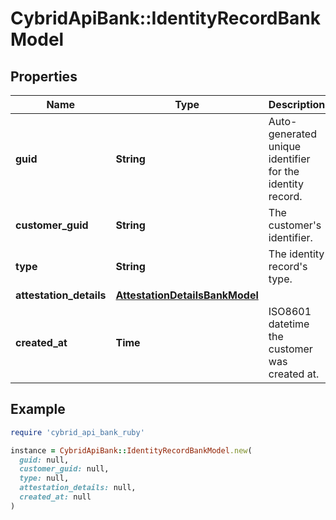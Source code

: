 # CybridApiBank::IdentityRecordBankModel

## Properties

| Name | Type | Description | Notes |
| ---- | ---- | ----------- | ----- |
| **guid** | **String** | Auto-generated unique identifier for the identity record. | [optional] |
| **customer_guid** | **String** | The customer&#39;s identifier. | [optional] |
| **type** | **String** | The identity record&#39;s type. | [optional] |
| **attestation_details** | [**AttestationDetailsBankModel**](AttestationDetailsBankModel.md) |  | [optional] |
| **created_at** | **Time** | ISO8601 datetime the customer was created at. | [optional] |

## Example

```ruby
require 'cybrid_api_bank_ruby'

instance = CybridApiBank::IdentityRecordBankModel.new(
  guid: null,
  customer_guid: null,
  type: null,
  attestation_details: null,
  created_at: null
)
```

